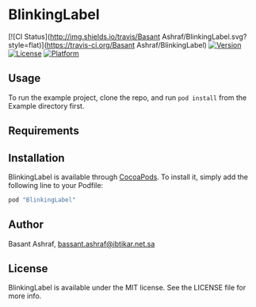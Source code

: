 # BlinkingLabel

[![CI Status](http://img.shields.io/travis/Basant Ashraf/BlinkingLabel.svg?style=flat)](https://travis-ci.org/Basant Ashraf/BlinkingLabel)
[![Version](https://img.shields.io/cocoapods/v/BlinkingLabel.svg?style=flat)](http://cocoapods.org/pods/BlinkingLabel)
[![License](https://img.shields.io/cocoapods/l/BlinkingLabel.svg?style=flat)](http://cocoapods.org/pods/BlinkingLabel)
[![Platform](https://img.shields.io/cocoapods/p/BlinkingLabel.svg?style=flat)](http://cocoapods.org/pods/BlinkingLabel)

## Usage

To run the example project, clone the repo, and run `pod install` from the Example directory first.

## Requirements

## Installation

BlinkingLabel is available through [CocoaPods](http://cocoapods.org). To install
it, simply add the following line to your Podfile:

```ruby
pod "BlinkingLabel"
```

## Author

Basant Ashraf, bassant.ashraf@ibtikar.net.sa

## License

BlinkingLabel is available under the MIT license. See the LICENSE file for more info.
